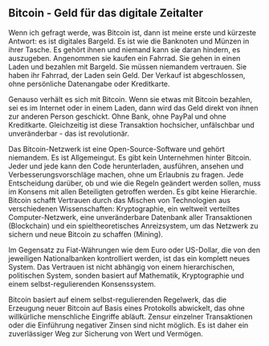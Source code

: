 ## Bitcoin - Geld für das digitale Zeitalter

Wenn ich gefragt werde, was Bitcoin ist, dann ist meine erste und kürzeste Antwort: es ist digitales Bargeld. Es ist wie die Banknoten und Münzen in ihrer Tasche. Es gehört ihnen und niemand kann sie daran hindern, es auszugeben. Angenommen sie kaufen ein Fahrrad. Sie gehen in einen Laden und bezahlen mit Bargeld. Sie müssen niemandem vertrauen. Sie haben ihr Fahrrad, der Laden sein Geld. Der Verkauf ist abgeschlossen, ohne persönliche Datenangabe oder Kreditkarte. 

Genauso verhält es sich mit Bitcoin. Wenn sie etwas mit Bitcoin bezahlen, sei es im Internet oder in einem Laden, dann wird das Geld direkt von ihnen zur anderen Person geschickt. Ohne Bank, ohne PayPal und ohne Kreditkarte. Gleichzeitig ist diese Transaktion hochsicher, unfälschbar und unveränderbar - das ist revolutionär.

Das Bitcoin-Netzwerk ist eine Open-Source-Software und gehört niemandem. Es ist Allgemeingut. Es gibt kein Unternehmen hinter Bitcoin. Jeder und jede kann den Code herunterladen, ausführen, ansehen und Verbesserungsvorschläge machen, ohne um Erlaubnis zu fragen. Jede Entscheidung darüber, ob und wie die Regeln geändert werden sollen, muss im Konsens mit allen Beteiligten getroffen werden. Es gibt keine Hierarchie. Bitcoin schafft Vertrauen durch das Mischen von Technologien aus verschiedenen Wissenschaften: Kryptographie, ein weltweit verteiltes Computer-Netzwerk, eine unveränderbare Datenbank aller Transaktionen (Blockchain) und ein spieltheoretisches Anreizsystem, um das Netzwerk zu sichern und neue Bitcoin zu schaffen (Mining).

Im Gegensatz zu Fiat-Währungen wie dem Euro oder US-Dollar, die von den jeweiligen Nationalbanken kontrolliert werden, ist das ein komplett neues System. Das Vertrauen ist nicht abhängig von einem hierarchischen, politischen System, sonden basiert auf Mathematik, Kryptographie und einem selbst-regulierenden Konsenssystem.

Bitcoin basiert auf einem selbst-regulierenden Regelwerk, das die Erzeugung neuer Bitcoin auf Basis eines Protokolls abwickelt, das ohne willkürliche menschliche Eingriffe abläuft. Zensur einzelner Transaktionen oder die Einführung negativer Zinsen sind nicht möglich. Es ist daher ein zuverlässiger Weg zur Sicherung von Wert und Vermögen.


